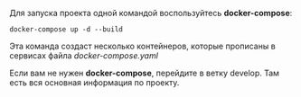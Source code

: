 Для запуска проекта одной командой воспользуйтесь **docker-compose**:  
```
docker-compose up -d --build
```
Эта команда создаст несколько контейнеров, которые прописаны в сервисах файла *docker-compose.yaml*  

Если вам не нужен **docker-compose**, перейдите в ветку develop. Там есть вся основная информация по проекту.  
